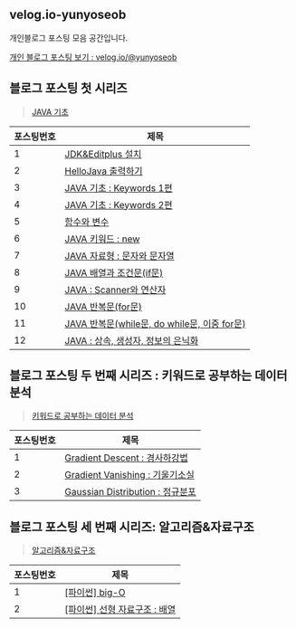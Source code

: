 ## velog.io-yunyoseob
개인블로그 포스팅 모음 공간입니다.

[개인 블로그 포스팅 보기 : velog.io/@yunyoseob ](https://velog.io/@yunyoseob)


## 블로그 포스팅 첫 시리즈
 > [JAVA 기초](https://velog.io/@yunyoseob/series/JAVA%EA%B8%B0%EC%B4%88)

|포스팅번호|제목|
|--|--|
|1|[JDK&Editplus 설치](https://velog.io/@yunyoseob/JDK-Editplus-%EC%84%A4%EC%B9%98)|
|2|[HelloJava 출력하기](https://velog.io/@yunyoseob/HelloJava-%EC%B6%9C%EB%A0%A5%ED%95%98%EA%B8%B0)|
|3|[JAVA 기초 : Keywords 1편](https://velog.io/@yunyoseob/JAVA-%EA%B8%B0%EC%B4%88-Keywords-1%ED%8E%B8)|
|4|[JAVA 기초 : Keywords 2편](https://velog.io/@yunyoseob/JAVA-%EA%B8%B0%EC%B4%88-Keywords-2%ED%8E%B8)|
|5|[함수와 변수](https://velog.io/@yunyoseob/%ED%95%A8%EC%88%98%EC%99%80-%EB%B3%80%EC%88%98)|
|6|[JAVA 키워드 : new](https://velog.io/@yunyoseob/JAVA-%ED%82%A4%EC%9B%8C%EB%93%9C-new)|
|7|[JAVA 자료형 : 문자와 문자열](https://velog.io/@yunyoseob/JAVA-%EC%9E%90%EB%A3%8C%ED%98%95-%EB%AC%B8%EC%9E%90%EC%99%80-%EB%AC%B8%EC%9E%90%EC%97%B4)|
|8|[JAVA 배열과 조건문(if문)](https://velog.io/@yunyoseob/JAVA-%EB%B0%B0%EC%97%B4%EA%B3%BC-%EC%A1%B0%EA%B1%B4%EB%AC%B8if%EB%AC%B8)|
|9|[JAVA : Scanner와 연산자](https://velog.io/@yunyoseob/JAVA-Scanner%EC%99%80-%EC%97%B0%EC%82%B0%EC%9E%90)|
|10|[JAVA 반복문(for문)](https://velog.io/@yunyoseob/JAVA-%EB%B0%98%EB%B3%B5%EB%AC%B8for%EB%AC%B8)|
|11|[JAVA 반복문(while문, do while문, 이중 for문)](https://velog.io/@yunyoseob/JAVA-%EB%B0%98%EB%B3%B5%EB%AC%B8while%EB%AC%B8-do-while%EB%AC%B8-%EC%9D%B4%EC%A4%91-for%EB%AC%B8)|
|12|[JAVA : 상속, 생성자, 정보의 은닉화](https://velog.io/@yunyoseob/JAVA-%EC%83%81%EC%86%8D-%EC%83%9D%EC%84%B1%EC%9E%90-%EC%A0%95%EB%B3%B4%EC%9D%98-%EC%9D%80%EB%8B%89%ED%99%94)



## 블로그 포스팅 두 번째 시리즈 : 키워드로 공부하는 데이터분석

> [키워드로 공부하는 데이터 분석](https://velog.io/@yunyoseob/series/%ED%82%A4%EC%9B%8C%EB%93%9C%EB%A1%9C%EA%B3%B5%EB%B6%80%ED%95%98%EB%8A%94%EB%8D%B0%EC%9D%B4%ED%84%B0%EB%B6%84%EC%84%9D)

|포스팅번호|제목|
|--|--|
|1|[Gradient Descent : 경사하강법](https://velog.io/@yunyoseob/Gradient-Descent-%EA%B2%BD%EC%82%AC%ED%95%98%EA%B0%95%EB%B2%95)|
|2|[Gradient Vanishing : 기울기소실](https://velog.io/@yunyoseob/Gradient-Vanishing-%EA%B8%B0%EC%9A%B8%EA%B8%B0-%EC%86%8C%EC%8B%A4)|
|3|[Gaussian Distribution : 정규분포](https://velog.io/@yunyoseob/Gaussian-Distribution-%EC%A0%95%EA%B7%9C%EB%B6%84%ED%8F%AC)|


## 블로그 포스팅 세 번째 시리즈: 알고리즘&자료구조

> [알고리즘&자료구조](https://velog.io/@yunyoseob/series/%EC%95%8C%EA%B3%A0%EB%A6%AC%EC%A6%98%EC%9E%90%EB%A3%8C%EA%B5%AC%EC%A1%B0)

|포스팅번호|제목|
|--|--|
|1|[[파이썬] big-O](https://velog.io/@yunyoseob/%ED%8C%8C%EC%9D%B4%EC%8D%AC-big-O)|
|2|[[파이썬] 선형 자료구조 : 배열](https://velog.io/@yunyoseob/%ED%8C%8C%EC%9D%B4%EC%8D%AC-%EC%84%A0%ED%98%95-%EC%9E%90%EB%A3%8C%EA%B5%AC%EC%A1%B0-%EB%B0%B0%EC%97%B4)|
